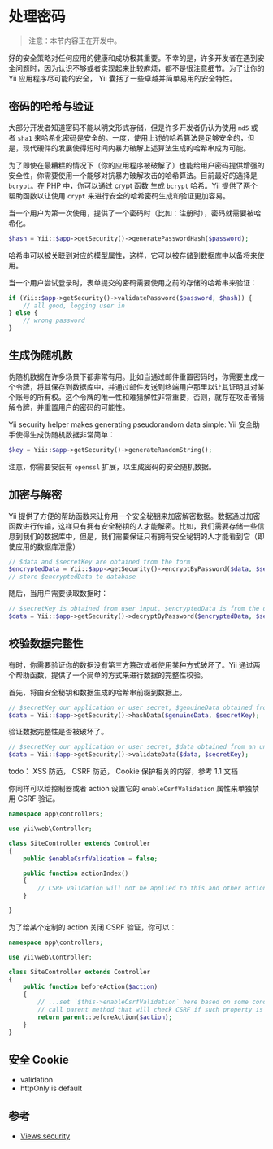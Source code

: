 # 处理密码

> 注意：本节内容正在开发中。

好的安全策略对任何应用的健康和成功极其重要。不幸的是，许多开发者在遇到安全问题时，因为认识不够或者实现起来比较麻烦，都不是很注意细节。为了让你的 Yii 应用程序尽可能的安全， Yii 囊括了一些卓越并简单易用的安全特性。

## 密码的哈希与验证

大部分开发者知道密码不能以明文形式存储，但是许多开发者仍认为使用 `md5` 或者 `sha1` 来哈希化密码是安全的。一度，使用上述的哈希算法是足够安全的，但是，现代硬件的发展使得短时间内暴力破解上述算法生成的哈希串成为可能。

为了即使在最糟糕的情况下（你的应用程序被破解了）也能给用户密码提供增强的安全性，你需要使用一个能够对抗暴力破解攻击的哈希算法。目前最好的选择是 `bcrypt`。在 PHP 中，你可以通过 [crypt 函数](http://php.net/manual/en/function.crypt.php) 生成 `bcrypt` 哈希。Yii 提供了两个帮助函数以让使用 `crypt` 来进行安全的哈希密码生成和验证更加容易。

当一个用户为第一次使用，提供了一个密码时（比如：注册时），密码就需要被哈希化。

```php
$hash = Yii::$app->getSecurity()->generatePasswordHash($password);
```

哈希串可以被关联到对应的模型属性，这样，它可以被存储到数据库中以备将来使用。

当一个用户尝试登录时，表单提交的密码需要使用之前的存储的哈希串来验证：

```php
if (Yii::$app->getSecurity()->validatePassword($password, $hash)) {
    // all good, logging user in
} else {
    // wrong password
}
```

## 生成伪随机数

伪随机数据在许多场景下都非常有用。比如当通过邮件重置密码时，你需要生成一个令牌，将其保存到数据库中，并通过邮件发送到终端用户那里以让其证明其对某个账号的所有权。这个令牌的唯一性和难猜解性非常重要，否则，就存在攻击者猜解令牌，并重置用户的密码的可能性。

Yii security helper makes generating pseudorandom data simple:
Yii 安全助手使得生成伪随机数据非常简单：

```php
$key = Yii::$app->getSecurity()->generateRandomString();
```

注意，你需要安装有 `openssl` 扩展，以生成密码的安全随机数据。

## 加密与解密

Yii 提供了方便的帮助函数来让你用一个安全秘钥来加密解密数据。数据通过加密函数进行传输，这样只有拥有安全秘钥的人才能解密。比如，我们需要存储一些信息到我们的数据库中，但是，我们需要保证只有拥有安全秘钥的人才能看到它（即使应用的数据库泄露）

```php
// $data and $secretKey are obtained from the form
$encryptedData = Yii::$app->getSecurity()->encryptByPassword($data, $secretKey);
// store $encryptedData to database
```

随后，当用户需要读取数据时：

```php
// $secretKey is obtained from user input, $encryptedData is from the database
$data = Yii::$app->getSecurity()->decryptByPassword($encryptedData, $secretKey);
```

## 校验数据完整性

有时，你需要验证你的数据没有第三方篡改或者使用某种方式破坏了。Yii 通过两个帮助函数，提供了一个简单的方式来进行数据的完整性校验。

首先，将由安全秘钥和数据生成的哈希串前缀到数据上。

```php
// $secretKey our application or user secret, $genuineData obtained from a reliable source
$data = Yii::$app->getSecurity()->hashData($genuineData, $secretKey);
```

验证数据完整性是否被破坏了。

```php
// $secretKey our application or user secret, $data obtained from an unreliable source
$data = Yii::$app->getSecurity()->validateData($data, $secretKey);
```

todo： XSS 防范， CSRF 防范， Cookie 保护相关的内容，参考 1.1 文档

你同样可以给控制器或者 action 设置它的 `enableCsrfValidation` 属性来单独禁用 CSRF 验证。

```php
namespace app\controllers;

use yii\web\Controller;

class SiteController extends Controller
{
    public $enableCsrfValidation = false;

    public function actionIndex()
    {
        // CSRF validation will not be applied to this and other actions
    }

}
```

为了给某个定制的 action 关闭 CSRF 验证，你可以：

```php
namespace app\controllers;

use yii\web\Controller;

class SiteController extends Controller
{
    public function beforeAction($action)
    {
        // ...set `$this->enableCsrfValidation` here based on some conditions...
        // call parent method that will check CSRF if such property is true.
        return parent::beforeAction($action);
    }
}
```

## 安全 Cookie

- validation
- httpOnly is default

## 参考

- [Views security](structure-views.md#security)